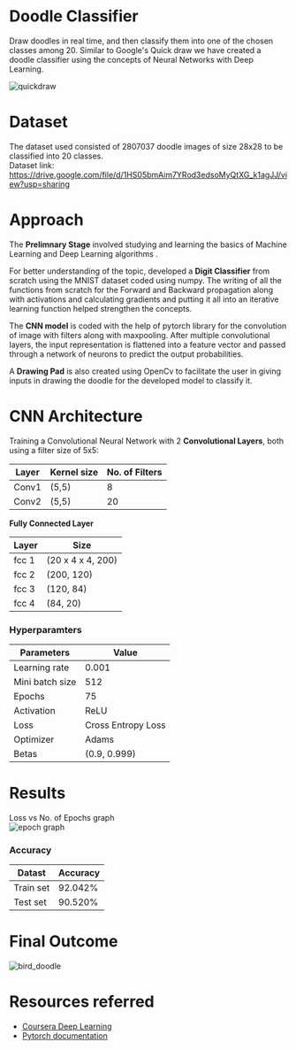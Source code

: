 # Doodle Classifier
Draw doodles in real time, and then classify them into one of the chosen classes among 20. Similar to Google's Quick draw we have created a doodle classifier using the concepts of Neural Networks with Deep Learning.

![quickdraw](https://user-images.githubusercontent.com/83291620/137333928-b1415e91-5411-48a7-b296-3c954ee52db3.gif)

# Dataset
The dataset used consisted of 2807037 doodle images of size 28x28 to be classified into 20 classes.   
Dataset link: https://drive.google.com/file/d/1HS05bmAim7YRod3edsoMyQtXG_k1agJJ/view?usp=sharing

# Approach
The **Prelimnary Stage** involved studying and learning the basics of Machine Learning and Deep Learning algorithms .

For better understanding of the topic, developed a **Digit Classifier** from scratch using the MNIST dataset coded using numpy. The writing of all the functions from scratch for the Forward and Backward propagation along with activations and calculating gradients and putting it all into an iterative learning function helped strengthen the concepts.

The **CNN model** is coded with the help of pytorch library for the convolution of image with filters along with maxpooling. After multiple convolutional layers, the input representation is flattened into a feature vector and passed through a network of neurons to predict the output probabilities.

A **Drawing Pad** is also created using OpenCv to facilitate the user in giving inputs in drawing the doodle for the developed model to classify it.


# CNN Architecture
Training a Convolutional Neural Network with 2 **Convolutional Layers**, both using a filter size of 5x5:

Layer  | Kernel size   | No. of Filters
------ | ------------- | -------------
Conv1  |    (5,5)      |      8
Conv2  |    (5,5)      |      20

**Fully Connected Layer**

Layer   | Size
------- | -------------
fcc 1   | (20 x 4 x 4, 200)
fcc 2   | (200, 120)
fcc 3   | (120, 84)
fcc 4   | (84, 20)

### Hyperparamters ###

Parameters   | Value
------------ | -------------
Learning rate  | 0.001
Mini batch size   | 512
Epochs   | 75
Activation  | ReLU
Loss      | Cross Entropy Loss
Optimizer  | Adams
Betas   | (0.9, 0.999)

# Results
Loss vs No. of Epochs graph  
![epoch graph](https://user-images.githubusercontent.com/83291620/137348543-638351ce-d985-4404-98ad-87327ccdd07d.jpg)


### Accuracy ###

Datast   | Accuracy
------- | -------------
Train set   | 92.042%
Test set  | 90.520%

# Final Outcome
![bird_doodle](https://user-images.githubusercontent.com/83291620/137347745-d85718c6-5f58-494f-b6d8-7c468b68efc9.gif)

# Resources referred
- [Coursera Deep Learning](https://www.coursera.org/specializations/deep-learning)
- [Pytorch documentation](https://pytorch.org/docs/stable/index.html)

